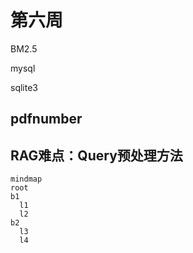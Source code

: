 # 第六周

BM2.5

mysql

sqlite3

## pdfnumber

## RAG难点：Query预处理方法

```mermaid
mindmap
root
b1
  l1
  l2
b2
  l3
  l4
```
